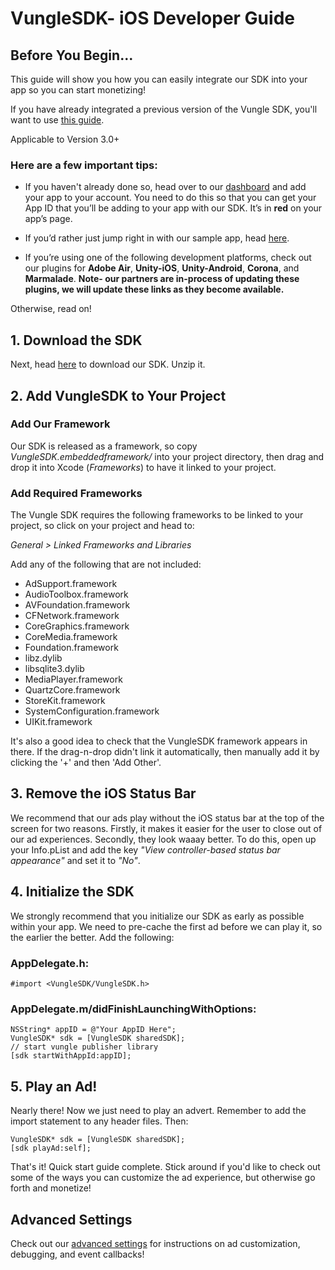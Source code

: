 # VungleSDK- iOS Developer Guide

## Before You Begin...

This guide will show you how you can easily integrate our SDK into your app so you can start monetizing!

If you have already integrated a previous version of the Vungle SDK, you'll want to use [this guide](https://github.com/Vungle/vungle-resources/blob/master/iOS-resources/iOS-migration-guide.md).

Applicable to Version 3.0+

### Here are a few important tips:

* If you haven't already done so, head over to our [dashboard](https://v.vungle.com/dashboard/login) and add your app to your account. You need to do this so that you can get your App ID that you’ll be adding to your app with our SDK. It’s in **red** on your app’s page.

* If you’d rather just jump right in with our sample app, head [here](https://github.com/Vungle/vungle-resources/tree/master/iOS-resources/iOS-sample-app). 

* If you’re using one of the following development platforms, check out our plugins for **Adobe Air**, **Unity-iOS**, **Unity-Android**, **Corona**, and **Marmalade**. **Note- our partners are in-process of updating these plugins, we will update these links as they become available.**

Otherwise, read on!

## 1. Download the SDK

Next, head [here](https://v.vungle.com/dev/ios) to download our SDK. Unzip it.

## 2. Add VungleSDK to Your Project

### Add Our Framework

Our SDK is released as a framework, so copy *VungleSDK.embeddedframework/* into your project directory, then drag and drop it into Xcode (*Frameworks*) to have it linked to your project.

### Add Required Frameworks

The Vungle SDK requires the following frameworks to be linked to your project, so click on your project and head to:

*General > Linked Frameworks and Libraries*

Add any of the following that are not included:

* AdSupport.framework
* AudioToolbox.framework
* AVFoundation.framework
* CFNetwork.framework
* CoreGraphics.framework
* CoreMedia.framework
* Foundation.framework
* libz.dylib
* libsqlite3.dylib
* MediaPlayer.framework
* QuartzCore.framework
* StoreKit.framework
* SystemConfiguration.framework
* UIKit.framework

It's also a good idea to check that the VungleSDK framework appears in there. If the drag-n-drop didn't link it automatically, then manually add it by clicking the '+' and then 'Add Other'.

## 3. Remove the iOS Status Bar

We recommend that our ads play without the iOS status bar at the top of the screen for two reasons. Firstly, it makes it easier for the user to close out of our ad experiences. Secondly, they look waaay better. To do this, open up your Info.pList and add the key *"View controller-based status bar appearance"* and set it to *"No"*.

## 4. Initialize the SDK

We strongly recommend that you initialize our SDK as early as possible within your app. We need to pre-cache the first ad before we can play it, so the earlier the better. Add the following:

### AppDelegate.h:

`#import <VungleSDK/VungleSDK.h>`

### AppDelegate.m/didFinishLaunchingWithOptions:

```objc
NSString* appID = @"Your AppID Here";
VungleSDK* sdk = [VungleSDK sharedSDK];
// start vungle publisher library
[sdk startWithAppId:appID];
```

## 5. Play an Ad!

Nearly there! Now we just need to play an advert. Remember to add the import statement to any header files. Then:

```objc
VungleSDK* sdk = [VungleSDK sharedSDK];
[sdk playAd:self];
```

That's it! Quick start guide complete. Stick around if you'd like to check out some of the ways you can customize the ad experience, but otherwise go forth and monetize!


## Advanced Settings

Check out our [advanced settings](https://github.com/Vungle/vungle-resources/blob/master/iOS-resources/iOS-advanced-settings.md) for instructions on ad customization, debugging, and event callbacks!

